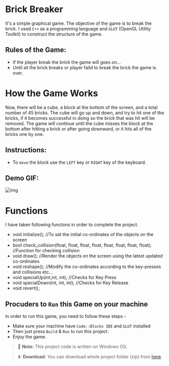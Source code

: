 # Brick Breaker
It's a simple graphical game. The objective of the game is to break the brick. I used `C++` as a programming
language and `GLUT` (OpenGL Utility Toolkit) to construct the structure of the game.

## Rules of the Game:
- If the player break the brick the game will goes on...
- Until all the brick breaks or player faild to break the brick the game is over.

# How the Game Works
Now, there will be a cube, a block at the bottom of the screen, and a total number of 45 bricks. The cube will go up and down, and try to hit one of the bricks, if it becomes successful in doing so the brick that was hit will be removed. The game will continue until the cube misses the block at the bottom after hitting a brick or after going downward, or it hits all of the bricks one by one.

## Instructions:
- To `move` the block use the `LEFT` key or `RIGHT` key of the keyboard.

## Demo GIF:
![img](https://github.com/SaruarChy/Brick-Breaker-OpenGL/blob/main/Brick%20Breaker.gif) 

# Functions
I have taken following functons in order to complete the project.
- void initialize();	//To set the initial co-ordinates of the objects on the screen
- bool check_collision(float, float, float, float, float, float, float, float); //Function for checking collision
- void draw();		//Render the objects on the screen using the latest updated co-ordinates
- void reshape();		//Modify the co-ordinates according to the key-presses and collisions etc...
- void specialUp(int,int, int); //Checks for Key Press
- void specialDown(int, int, int); //Checks for Key Release
- void revert();

## Procuders to `Run` this Game on your machine
In order to run this game, you need to follow these steps -
- Make sure your machine have `Code::Blocks IDE` and `GLUT` installed
- Then just press `Build` & `Run` to run this project.
- Enjoy the game.

> :memo: **Note:** This project code is written on Windows OS.

> ⬇️: **Download:** You can download whole project folder (zip) from [here](https://github.com/SaruarChy/Brick-Breaker-OpenGL/archive/refs/heads/main.zip).
